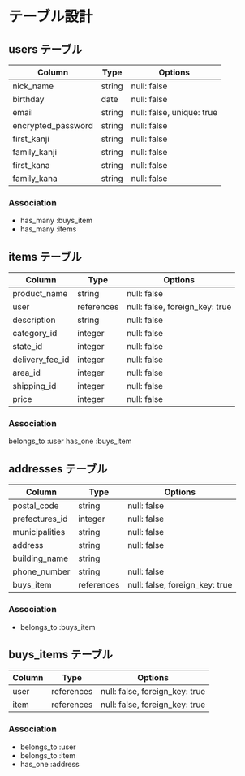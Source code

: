 # テーブル設計

## users テーブル

| Column               | Type     | Options                   |
| ----------           | ------   | --------------------------|
| nick_name            | string   | null: false               |
| birthday             | date     | null: false               |
| email                | string   | null: false, unique: true |
| encrypted_password   | string   | null: false               |
| first_kanji          | string   | null: false               |
| family_kanji         | string   | null: false               |
| first_kana           | string   | null: false               |
| family_kana          | string   | null: false               |

### Association

- has_many :buys_item
- has_many :items

## items テーブル

| Column          | Type         | Options                        |
| --------------- | ------------ | ------------------------------ |
| product_name    | string       | null: false                    |
| user            | references   | null: false, foreign_key: true |
| description     | string       | null: false                    |
| category_id     | integer      | null: false                    |
| state_id        | integer      | null: false                    |
| delivery_fee_id | integer      | null: false                    |
| area_id         | integer      | null: false                    |
| shipping_id     | integer      | null: false                    |
| price           | integer      | null: false                    |

### Association

  belongs_to :user
  has_one    :buys_item

## addresses テーブル

| Column            | Type        | Options                        |
| --------------    | ----------- | ------------------------------ |
| postal_code       | string      | null: false                    |
| prefectures_id    | integer     | null: false                    |
| municipalities    | string      | null: false                    |
| address           | string      | null: false                    |
| building_name     | string      |                                |
| phone_number      | string      | null: false                    |
| buys_item         | references  | null: false, foreign_key: true |


### Association

- belongs_to :buys_item


## buys_items テーブル

| Column | Type       | Options                        |
| ------ | ---------- | ------------------------------ |
| user   | references | null: false, foreign_key: true |
| item   | references | null: false, foreign_key: true |

### Association

- belongs_to :user
- belongs_to :item
- has_one    :address